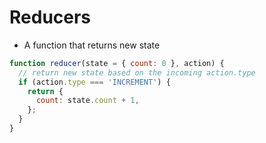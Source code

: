 # Reducers

- A function that returns new state

```javascript
function reducer(state = { count: 0 }, action) {
  // return new state based on the incoming action.type
  if (action.type === 'INCREMENT') {
    return {
      count: state.count + 1,
    };
  }
}
```
